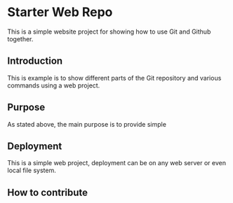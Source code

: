 # Starter Web Repo

This is a simple website project for showing how to use Git and Github together.

## Introduction

This is example is to show different parts of the Git repository and various commands using a web project.

## Purpose

As stated above, the main purpose is to provide simple

## Deployment 
This is a simple web project, deployment can be on any web server or even local file system.

## How to contribute

